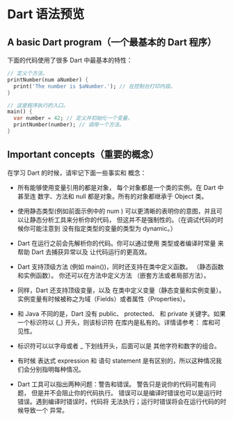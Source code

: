 # Dart 语法预览

## A basic Dart program（一个最基本的 Dart 程序）

下面的代码使用了很多 Dart 中最基本的特性：

```dart
// 定义个方法。
printNumber(num aNumber) {
  print('The number is $aNumber.'); // 在控制台打印内容。
}

// 这是程序执行的入口。
main() {
  var number = 42; // 定义并初始化一个变量。
  printNumber(number); // 调用一个方法。
}
```

## Important concepts（重要的概念）

在学习 Dart 的时候，请牢记下面一些事实和 概念：

- 所有能够使用变量引用的都是对象， 每个对象都是一个类的实例。在 Dart 中 甚至连 数字、方法和 null 都是对象。所有的对象都继承于 Object 类。

- 使用静态类型(例如前面示例中的 num ) 可以更清晰的表明你的意图，并且可以让静态分析工具来分析你的代码， 但这并不是强制性的。（在调试代码的时候你可能注意到 没有指定类型的变量的类型为 dynamic。）

- Dart 在运行之前会先解析你的代码。你可以通过使用 类型或者编译时常量 来帮助 Dart 去捕获异常以及 让代码运行的更高效。

- Dart 支持顶级方法 (例如 main())，同时还支持在类中定义函数。 （静态函数和实例函数）。 你还可以在方法中定义方法 （嵌套方法或者局部方法）。

- 同样，Dart 还支持顶级变量，以及 在类中定义变量（静态变量和实例变量）。 实例变量有时候被称之为域（Fields）或者属性（Properties）。

- 和 Java 不同的是，Dart 没有 public、 protected、 和 private 关键字。如果一个标识符以 (\_) 开头，则该标识符 在库内是私有的。详情请参考： 库和可见性。

- 标识符可以以字母或者 \_ 下划线开头，后面可以是 其他字符和数字的组合。

- 有时候 表达式 expression 和 语句 statement 是有区别的，所以这种情况我们会分别指明每种情况。

- Dart 工具可以指出两种问题：警告和错误。 警告只是说你的代码可能有问题， 但是并不会阻止你的代码执行。 错误可以是编译时错误也可以是运行时错误。遇到编译时错误时，代码将 无法执行；运行时错误将会在运行代码的时候导致一个 异常。
